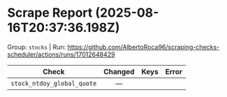 # Scrape Report (2025-08-16T20:37:36.198Z)

Group: `stocks`  |  Run: https://github.com/AlbertoRoca96/scraping-checks-scheduler/actions/runs/17012648429

| Check | Changed | Keys | Error |
|---|:---:|:--|:--|
| `stock_ntdoy_global_quote` | — |  |  |
